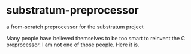 # substratum-preprocessor
a from-scratch preprocessor for the substratum project

Many people have believed themselves to be too smart to reinvent the C preprocessor. I am not one of those people. Here it is.
